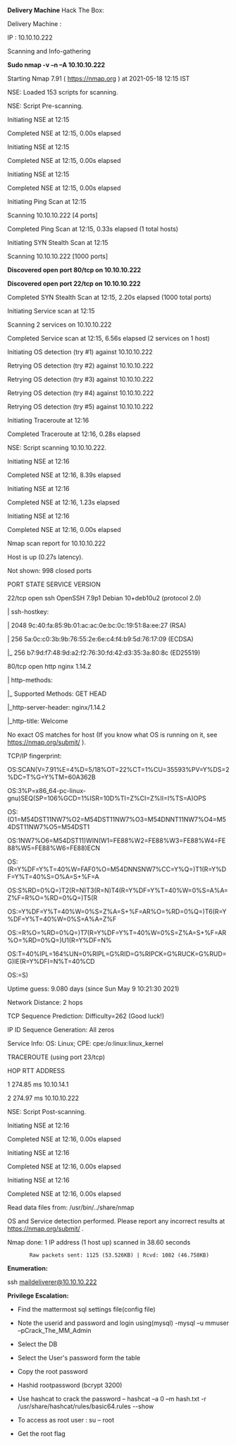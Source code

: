 **Delivery Machine**
Hack The Box: 

 

Delivery Machine : 

 

IP : 10.10.10.222 

 

 

Scanning and Info-gathering 

**Sudo nmap  -v –n –A 10.10.10.222**

Starting Nmap 7.91 ( https://nmap.org ) at 2021-05-18 12:15 IST 

NSE: Loaded 153 scripts for scanning. 

NSE: Script Pre-scanning. 

Initiating NSE at 12:15 

Completed NSE at 12:15, 0.00s elapsed 

Initiating NSE at 12:15 

Completed NSE at 12:15, 0.00s elapsed 

Initiating NSE at 12:15 

Completed NSE at 12:15, 0.00s elapsed 

Initiating Ping Scan at 12:15 

Scanning 10.10.10.222 [4 ports] 

Completed Ping Scan at 12:15, 0.33s elapsed (1 total hosts) 

Initiating SYN Stealth Scan at 12:15 

Scanning 10.10.10.222 [1000 ports] 

**Discovered open port 80/tcp on 10.10.10.222**

**Discovered open port 22/tcp on 10.10.10.222** 

Completed SYN Stealth Scan at 12:15, 2.20s elapsed (1000 total ports) 

Initiating Service scan at 12:15 

Scanning 2 services on 10.10.10.222 

Completed Service scan at 12:15, 6.56s elapsed (2 services on 1 host) 

Initiating OS detection (try #1) against 10.10.10.222 

Retrying OS detection (try #2) against 10.10.10.222 

Retrying OS detection (try #3) against 10.10.10.222 

Retrying OS detection (try #4) against 10.10.10.222 

Retrying OS detection (try #5) against 10.10.10.222 

Initiating Traceroute at 12:16 

Completed Traceroute at 12:16, 0.28s elapsed 

NSE: Script scanning 10.10.10.222. 

Initiating NSE at 12:16 

Completed NSE at 12:16, 8.39s elapsed 

Initiating NSE at 12:16 

Completed NSE at 12:16, 1.23s elapsed 

Initiating NSE at 12:16 

Completed NSE at 12:16, 0.00s elapsed 

Nmap scan report for 10.10.10.222 

Host is up (0.27s latency). 

Not shown: 998 closed ports 

PORT   STATE SERVICE VERSION 

22/tcp open  ssh     OpenSSH 7.9p1 Debian 10+deb10u2 (protocol 2.0) 

| ssh-hostkey:  

|   2048 9c:40:fa:85:9b:01:ac:ac:0e:bc:0c:19:51:8a:ee:27 (RSA) 

|   256 5a:0c:c0:3b:9b:76:55:2e:6e:c4:f4:b9:5d:76:17:09 (ECDSA) 

|_  256 b7:9d:f7:48:9d:a2:f2:76:30:fd:42:d3:35:3a:80:8c (ED25519) 

80/tcp open  http    nginx 1.14.2 

| http-methods:  

|_  Supported Methods: GET HEAD 

|_http-server-header: nginx/1.14.2 

|_http-title: Welcome 

No exact OS matches for host (If you know what OS is running on it, see https://nmap.org/submit/ ). 

TCP/IP fingerprint: 

OS:SCAN(V=7.91%E=4%D=5/18%OT=22%CT=1%CU=35593%PV=Y%DS=2%DC=T%G=Y%TM=60A362B 

OS:3%P=x86_64-pc-linux-gnu)SEQ(SP=106%GCD=1%ISR=10D%TI=Z%CI=Z%II=I%TS=A)OPS 

OS:(O1=M54DST11NW7%O2=M54DST11NW7%O3=M54DNNT11NW7%O4=M54DST11NW7%O5=M54DST1 

OS:1NW7%O6=M54DST11)WIN(W1=FE88%W2=FE88%W3=FE88%W4=FE88%W5=FE88%W6=FE88)ECN 

OS:(R=Y%DF=Y%T=40%W=FAF0%O=M54DNNSNW7%CC=Y%Q=)T1(R=Y%DF=Y%T=40%S=O%A=S+%F=A 

OS:S%RD=0%Q=)T2(R=N)T3(R=N)T4(R=Y%DF=Y%T=40%W=0%S=A%A=Z%F=R%O=%RD=0%Q=)T5(R 

OS:=Y%DF=Y%T=40%W=0%S=Z%A=S+%F=AR%O=%RD=0%Q=)T6(R=Y%DF=Y%T=40%W=0%S=A%A=Z%F 

OS:=R%O=%RD=0%Q=)T7(R=Y%DF=Y%T=40%W=0%S=Z%A=S+%F=AR%O=%RD=0%Q=)U1(R=Y%DF=N% 

OS:T=40%IPL=164%UN=0%RIPL=G%RID=G%RIPCK=G%RUCK=G%RUD=G)IE(R=Y%DFI=N%T=40%CD 

OS:=S) 

  

Uptime guess: 9.080 days (since Sun May  9 10:21:30 2021) 

Network Distance: 2 hops 

TCP Sequence Prediction: Difficulty=262 (Good luck!) 

IP ID Sequence Generation: All zeros 

Service Info: OS: Linux; CPE: cpe:/o:linux:linux_kernel 

  

TRACEROUTE (using port 23/tcp) 

HOP RTT       ADDRESS 

1   274.85 ms 10.10.14.1 

2   274.97 ms 10.10.10.222 

  

NSE: Script Post-scanning. 

Initiating NSE at 12:16 

Completed NSE at 12:16, 0.00s elapsed 

Initiating NSE at 12:16 

Completed NSE at 12:16, 0.00s elapsed 

Initiating NSE at 12:16 

Completed NSE at 12:16, 0.00s elapsed 

Read data files from: /usr/bin/../share/nmap 

OS and Service detection performed. Please report any incorrect results at https://nmap.org/submit/ . 

Nmap done: 1 IP address (1 host up) scanned in 38.60 seconds 

           Raw packets sent: 1125 (53.526KB) | Rcvd: 1082 (46.758KB) 

 

 

 

**Enumeration:** 

 

 ssh maildeliverer@10.10.10.222 

 

**Privilege Escalation:** 

- Find the mattermost sql settings file(config file) 

- Note the userid and password and login using(mysql) -mysql –u mmuser –pCrack_The_MM_Admin 

- Select the DB 

- Select the User's password form the table 

- Copy the root password 

- Hashid rootpassword (bcrypt 3200) 

- Use hashcat to crack the password – hashcat –a 0 –m hash.txt -r /usr/share/hashcat/rules/basic64.rules --show 

- To access as root user : su – root 

- Get the root flag 

 
